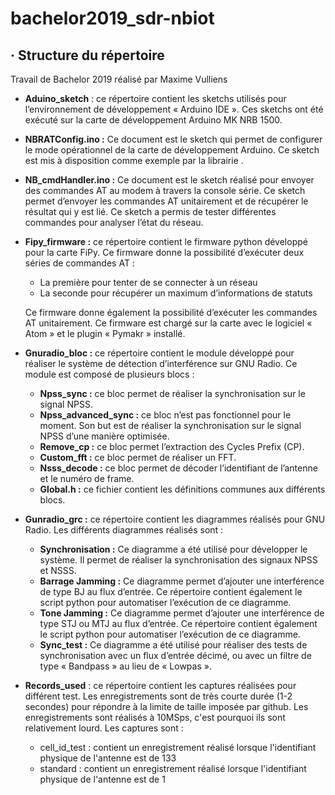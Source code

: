 # bachelor2019_sdr-nbiot

## ·      Structure du répertoire

Travail de Bachelor 2019 réalisé par Maxime Vulliens



-   **Aduino_sketch** : ce répertoire contient les sketchs utilisés pour l’environnement de développement « Arduino IDE ». Ces sketchs ont été exécuté sur la carte de développement Arduino MK NRB 1500.

  - **NBRATConfig.ino :** Ce document est le sketch qui permet de configurer le mode opérationnel de la carte de développement Arduino. Ce sketch est mis à disposition comme exemple par la librairie <MKNRB>.
  - **NB_cmdHandler.ino :** Ce document est le sketch réalisé pour envoyer des commandes AT au modem à travers la console série. Ce sketch permet d’envoyer les commandes AT unitairement et de récupérer le résultat qui y est lié. Ce sketch a permis de tester différentes commandes pour analyser l’état du réseau.

- **Fipy_firmware :** ce répertoire contient le firmware python développé pour la carte FiPy. Ce firmware donne la possibilité d’exécuter deux séries de commandes AT : 

  - La première pour tenter de se connecter à un réseau
  - La seconde pour récupérer un maximum d’informations de statuts

  Ce firmware donne également la possibilité d’exécuter les commandes AT unitairement. Ce firmware est chargé sur la carte avec le logiciel « Atom » et le plugin « Pymakr » installé.

- **Gnuradio_bloc :** ce répertoire contient le module développé pour réaliser le système de détection d’interférence sur GNU Radio. Ce module est composé de plusieurs blocs :

  - **Npss_sync :** ce bloc permet de réaliser la synchronisation sur le signal NPSS.
  - **Npss_advanced_sync :** ce bloc n’est pas fonctionnel pour le moment. Son but est de réaliser la synchronisation sur le signal NPSS d’une manière optimisée.
  - **Remove_cp :** ce bloc permet l’extraction des Cycles Prefix (CP).
  - **Custom_fft :** ce bloc permet de réaliser un FFT.
  - **Nsss_decode :** ce bloc permet de décoder l’identifiant de l’antenne et le numéro de frame.
  - **Global.h :** ce fichier contient les définitions communes aux différents blocs.

- **Gunradio_grc :** ce répertoire contient les diagrammes réalisés pour GNU Radio. Les différents diagrammes réalisés sont :

  -  **Synchronisation :** Ce diagramme a été utilisé pour développer le système. Il permet de réaliser la synchronisation des signaux NPSS et NSSS.
  - **Barrage Jamming :** Ce diagramme permet d’ajouter une interférence de type BJ au flux d’entrée. Ce répertoire contient également le script python pour automatiser l’exécution de ce diagramme.
  - **Tone Jamming :** Ce diagramme permet d’ajouter une interférence de type STJ ou MTJ au flux d’entrée. Ce répertoire contient également le script python pour automatiser l’exécution de ce diagramme.
  -  **Sync_test :** Ce diagramme a été utilisé pour réaliser des tests de synchronisation avec un flux d’entrée décimé, ou avec un filtre de type « Bandpass » au lieu de « Lowpas ».

- **Records_used** : ce répertoire contient les captures réalisées pour différent test. Les enregistrements sont de très courte durée (1-2 secondes) pour répondre à la limite de taille imposée par github. Les enregistrements sont réalisés à 10MSps, c'est pourquoi ils sont relativement lourd. Les captures sont :
  - cell_id_test : contient un enregistrement réalisé lorsque l'identifiant physique de l'antenne est de 133
  - standard : contient un enregistrement réalisé lorsque l'identifiant physique de l'antenne est de 1


